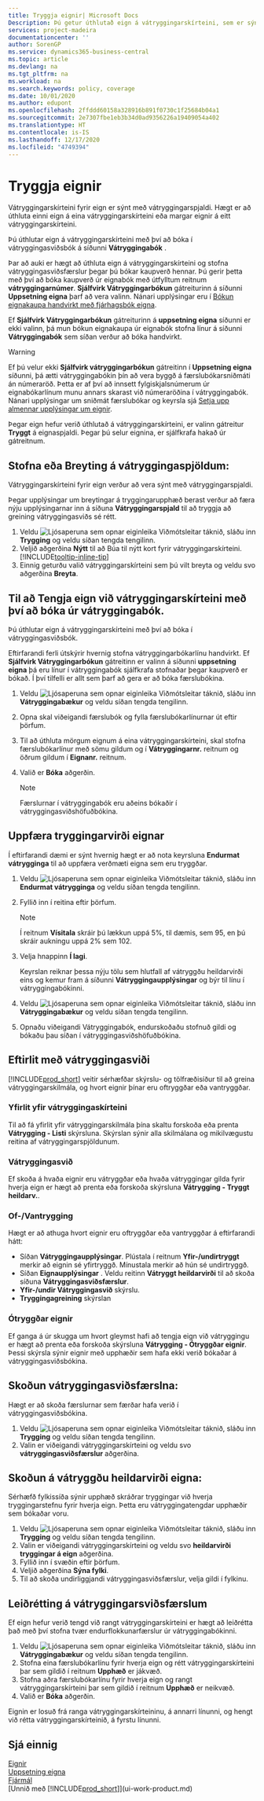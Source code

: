 ```yaml
---
title: Tryggja eignir| Microsoft Docs
Description: Þú getur úthlutað eign á vátryggingarskírteini, sem er sýnt með vátryggingarspjaldi.
services: project-madeira
documentationcenter: ''
author: SorenGP
ms.service: dynamics365-business-central
ms.topic: article
ms.devlang: na
ms.tgt_pltfrm: na
ms.workload: na
ms.search.keywords: policy, coverage
ms.date: 10/01/2020
ms.author: edupont
ms.openlocfilehash: 2ffddd60158a328916b891f0730c1f25684b04a1
ms.sourcegitcommit: 2e7307fbe1eb3b34d0ad9356226a19409054a402
ms.translationtype: HT
ms.contentlocale: is-IS
ms.lasthandoff: 12/17/2020
ms.locfileid: "4749394"
---
```

# <a name="insure-fixed-assets"></a>Tryggja eignir
Vátryggingarskírteini fyrir eign er sýnt með vátryggingarspjaldi. Hægt er að úthluta einni eign á eina vátryggingarskírteini eða margar eignir á eitt vátryggingarskírteini.

Þú úthlutar eign á vátryggingarskírteini með því að bóka í vátryggingasviðsbók á síðunni **Vátryggingabók** .

Þar að auki er hægt að úthluta eign á vátryggingarskírteini og stofna vátryggingasviðsfærslur þegar þú bókar kaupverð hennar. Þú gerir þetta með því að bóka kaupverð úr eignabók með útfylltum reitnum **vátryggingarnúmer**. **Sjálfvirk Vátryggingarbókun** gátreiturinn á síðunni **Uppsetning eigna** þarf að vera valinn. Nánari upplýsingar eru í [Bókun eignakaupa handvirkt með fjárhagsbók eigna](fa-how-acquire.md#to-post-a-fixed-asset-acquisition-manually-with-the-fixed-asset-gl-journal).

Ef **Sjálfvirk Vátryggingarbókun** gátreiturinn á **uppsetning eigna** síðunni er ekki valinn, þá mun bókun eignakaupa úr eignabók stofna línur á síðunni **Vátryggingabók** sem síðan verður að bóka handvirkt.

> [!WARNING]  
>   Ef þú velur ekki **Sjálfvirk vátryggingarbókun** gátreitinn í **Uppsetning eigna** síðunni, þá ætti vátryggingabókin þín að vera byggð á færslubókarsniðmáti án númeraröð. Þetta er af því að innsett fylgiskjalsnúmerum úr eignabókarlínum munu annars skarast við númeraröðina í vátryggingabók. Nánari upplýsingar um sniðmát færslubókar og keyrsla sjá [Setja upp almennar upplýsingar um eignir](fa-how-setup-general.md).

Þegar eign hefur verið úthlutað á vátryggingarskírteini, er valinn gátreitur **Tryggt** á eignaspjaldi. Þegar þú selur eignina, er sjálfkrafa hakað úr gátreitnum.

## <a name="to-create-or-modify-an-insurance-card"></a>Stofna eða Breyting á vátryggingaspjöldum:
Vátryggingarskírteini fyrir eign verður að vera sýnt með vátryggingarspjaldi.

Þegar upplýsingar um breytingar á tryggingarupphæð berast verður að færa nýju upplýsingarnar inn á síðuna **Vátryggingarspjald** til að tryggja að greining vátryggingasviðs sé rétt.  

1. Veldu ![Ljósaperuna sem opnar eiginleika Viðmótsleitar](media/ui-search/search_small.png "Segðu mér hvað þú vilt gera") táknið, sláðu inn **Trygging** og veldu síðan tengda tengilinn.
2. Veljið aðgerðina **Nýtt** til að Búa til nýtt kort fyrir vátryggingarskírteini. [!INCLUDE[tooltip-inline-tip](includes/tooltip-inline-tip_md.md)]
3. Einnig geturðu valið vátryggingarskírteini sem þú vilt breyta og veldu svo aðgerðina **Breyta**.

## <a name="to-assign-a-fixed-asset-to-an-insurance-policy-by-posting-from-the-insurance-journal"></a>Til að Tengja eign við vátryggingarskírteini með því að bóka úr vátryggingabók.
Þú úthlutar eign á vátryggingarskírteini með því að bóka í vátryggingasviðsbók.  

Eftirfarandi ferli útskýrir hvernig stofna vátryggingarbókarlínu handvirkt. Ef **Sjálfvirk Vátryggingarbókun** gátreitinn er valinn á síðunni **uppsetning eigna** þá eru línur í vátryggingabók sjálfkrafa stofnaðar þegar kaupverð er bókað. Í því tilfelli er allt sem þarf að gera er að bóka færslubókina.  

1. Veldu ![Ljósaperuna sem opnar eiginleika Viðmótsleitar](media/ui-search/search_small.png "Segðu mér hvað þú vilt gera") táknið, sláðu inn **Vátryggingabækur** og veldu síðan tengda tengilinn.  
2. Opna skal viðeigandi færslubók og fylla færslubókarlínurnar út eftir þörfum.  
3. Til að úthluta mörgum eignum á eina vátryggingarskírteini, skal stofna færslubókarlínur með sömu gildum og í **Vátryggingarnr.** reitnum og öðrum gildum í **Eignanr.** reitnum.  
4. Valið er **Bóka** aðgerðin.  

    > [!NOTE]  
    >   Færslurnar í vátryggingabók eru aðeins bókaðir í vátryggingasviðshöfuðbókina.  

## <a name="to-update-the-insurance-value-of-a-fixed-asset"></a>Uppfæra tryggingarvirði eignar
Í eftirfarandi dæmi er sýnt hvernig hægt er að nota keyrsluna **Endurmat vátrygginga** til að uppfæra verðmæti eigna sem eru tryggðar.  

1. Veldu ![Ljósaperuna sem opnar eiginleika Viðmótsleitar](media/ui-search/search_small.png "Segðu mér hvað þú vilt gera") táknið, sláðu inn **Endurmat vátrygginga** og veldu síðan tengda tengilinn.
2. Fyllið inn í reitina eftir þörfum.

    > [!NOTE]  
    >   Í reitnum **Vísitala** skráir þú lækkun uppá 5%, til dæmis, sem 95, en þú skráir aukningu uppá 2% sem 102.  
3. Velja hnappinn **Í lagi**.  

   Keyrslan reiknar þessa nýju tölu sem hlutfall af vátryggðu heildarvirði eins og kemur fram á síðunni **Vátryggingaupplýsingar** og býr til línu í vátryggingabókinni.  
4. Veldu ![Ljósaperuna sem opnar eiginleika Viðmótsleitar](media/ui-search/search_small.png "Segðu mér hvað þú vilt gera") táknið, sláðu inn **Vátryggingabækur** og veldu síðan tengda tengilinn.  
5. Opnaðu viðeigandi Vátryggingabók, endurskoðaðu stofnuð gildi og bókaðu þau síðan í vátryggingasviðshöfuðbókina.  

## <a name="to-monitor-insurance-coverage"></a>Eftirlit með vátryggingasviði
[!INCLUDE[prod_short](includes/prod_short.md)] veitir sérhæfðar skýrslu- og tölfræðisíður til að greina vátryggingarskilmála, og hvort eignir þínar eru oftryggðar eða vantryggðar.  

### <a name="overview-of-insurance-policies"></a>Yfirlit yfir vátryggingaskírteini
Til að fá yfirlit yfir vátryggingarskilmála þína skaltu forskoða eða prenta **Vátrygging - Listi** skýrsluna. Skýrslan sýnir alla skilmálana og mikilvægustu reitina af vátryggingarspjöldunum.  

### <a name="insurance-coverage"></a>Vátryggingasvið
Ef skoða á hvaða eignir eru vátryggðar eða hvaða vátryggingar gilda fyrir hverja eign er hægt að prenta eða forskoða skýrsluna **Vátrygging - Tryggt heildarv.**.  

### <a name="overunder-coverage"></a>Of-/Vantrygging
Hægt er að athuga hvort eignir eru oftryggðar eða vantryggðar á eftirfarandi hátt:  

* Síðan **Vátryggingaupplýsingar**. Plústala í reitnum **Yfir-/undirtryggt** merkir að eignin sé yfirtryggð. Mínustala merkir að hún sé undirtryggð.  
* Síðan **Eignaupplýsingar** . Veldu reitinn **Vátryggt heildarvirði** til að skoða síðuna **Vátryggingasviðsfærslur**.  
* **Yfir-/undir Vátryggingasvið** skýrslu.  
* **Tryggingagreining** skýrslan  

### <a name="uninsured-fixed-assets"></a>Ótryggðar eignir
Ef ganga á úr skugga um hvort gleymst hafi að tengja eign við vátryggingu er hægt að prenta eða forskoða skýrsluna **Vátrygging - Ótryggðar eignir**. Þessi skýrsla sýnir eignir með upphæðir sem hafa ekki verið bókaðar á vátryggingasviðsbókina.  

## <a name="to-view-insurance-coverage-ledger-entries"></a>Skoðun vátryggingasviðsfærslna:
Hægt er að skoða færslurnar sem færðar hafa verið í vátryggingasviðsbókina.  

1. Veldu ![Ljósaperuna sem opnar eiginleika Viðmótsleitar](media/ui-search/search_small.png "Segðu mér hvað þú vilt gera") táknið, sláðu inn **Trygging** og veldu síðan tengda tengilinn.  
2. Valin er viðeigandi vátryggingarskírteini og veldu svo **vátryggingasviðsfærslur** aðgerðina.  

## <a name="to-view-the-total-insurance-value-of-fixed-assets"></a>Skoðun á vátryggðu heildarvirði eigna:
Sérhæfð fylkissíða sýnir upphæð skráðrar tryggingar við hverja tryggingarstefnu fyrir hverja eign. Þetta eru vátryggingatengdar upphæðir sem bókaðar voru.  

1. Veldu ![Ljósaperuna sem opnar eiginleika Viðmótsleitar](media/ui-search/search_small.png "Segðu mér hvað þú vilt gera") táknið, sláðu inn **Trygging** og veldu síðan tengda tengilinn.  
2. Valin er viðeigandi vátryggingarskírteini og veldu svo **heildarvirði tryggingar á eign** aðgerðina.  
3. Fyllið inn í svæðin eftir þörfum.  
4. Veljið aðgerðina **Sýna fylki**.  
5. Til að skoða undirliggjandi vátryggingasviðsfærslur, velja gildi í fylkinu.  

## <a name="to-correct-insurance-coverage-entries"></a>Leiðrétting á vátryggingarsviðsfærslum
Ef eign hefur verið tengd við rangt vátryggingarskírteini er hægt að leiðrétta það með því stofna tvær endurflokkunarfærslur úr vátryggingabókinni.  

1. Veldu ![Ljósaperuna sem opnar eiginleika Viðmótsleitar](media/ui-search/search_small.png "Segðu mér hvað þú vilt gera") táknið, sláðu inn **Vátryggingabækur** og veldu síðan tengda tengilinn.  
2. Stofna eina færslubókarlínu fyrir hverja eign og rétt vátryggingarskírteini þar sem gildið í reitnum **Upphæð** er jákvæð.  
3. Stofna aðra færslubókarlínu fyrir hverja eign og rangt vátryggingarskírteini þar sem gildið í reitnum **Upphæð** er neikvæð.  
4. Valið er **Bóka** aðgerðin.  

Eignin er losuð frá ranga vátryggingarskírteininu, á annarri línunni, og hengt við rétta vátryggingarskírteinið, á fyrstu línunni.  

## <a name="see-also"></a>Sjá einnig
[Eignir](fa-manage.md)  
[Uppsetning eigna](fa-setup.md)  
[Fjármál](finance.md)  
[Unnið með [!INCLUDE[prod_short](includes/prod_short.md)]](ui-work-product.md)  
